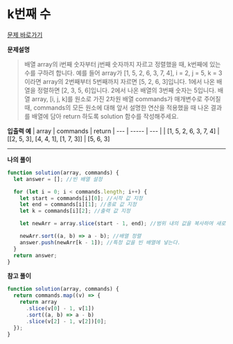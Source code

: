 # k번째 수

[문제 바로가기](https://school.programmers.co.kr/learn/courses/30/lessons/42748)

**문제설명**

> 배열 array의 i번째 숫자부터 j번째 숫자까지 자르고 정렬했을 때, k번째에 있는 수를 구하려 합니다.
> 예를 들어 array가 [1, 5, 2, 6, 3, 7, 4], i = 2, j = 5, k = 3이라면
> array의 2번째부터 5번째까지 자르면 [5, 2, 6, 3]입니다.
> 1에서 나온 배열을 정렬하면 [2, 3, 5, 6]입니다.
> 2에서 나온 배열의 3번째 숫자는 5입니다.
> 배열 array, [i, j, k]를 원소로 가진 2차원 배열 commands가 매개변수로 주어질 때, commands의 모든 원소에 대해 앞서 설명한 연산을 적용했을 때 나온 결과를 배열에 담아 return 하도록 solution 함수를 작성해주세요.

**입출력 예**
| array | commands | return
| --- | ----- | --- |
| [1, 5, 2, 6, 3, 7, 4] | [[2, 5, 3], [4, 4, 1], [1, 7, 3]] | [5, 6, 3]

---

**나의 풀이**

```javascript
function solution(array, commands) {
  let answer = []; //빈 배열 설정

  for (let i = 0; i < commands.length; i++) {
    let start = commands[i][0]; //시작 값 지정
    let end = commands[i][1]; //종료 값 지정
    let k = commands[i][2]; //출력 값 지정

    let newArr = array.slice(start - 1, end); //범위 내의 값을 복사하여 새로운 배열에 저장

    newArr.sort((a, b) => a - b); //배열 정렬
    answer.push(newArr[k - 1]); //특정 값을 빈 배열에 넣는다.
  }
  return answer;
}
```

**참고 풀이**

```javascript
function solution(array, commands) {
  return commands.map((v) => {
    return array
      .slice(v[0] - 1, v[1])
      .sort((a, b) => a - b)
      .slice(v[2] - 1, v[2])[0];
  });
}
```
